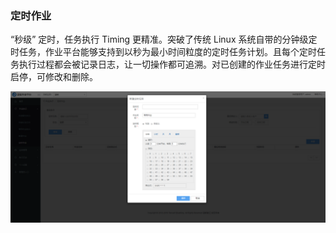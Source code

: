 ### 定时作业

“秒级” 定时，任务执行 Timing 更精准。突破了传统 Linux 系统自带的分钟级定时任务，作业平台能够支持到以秒为最小时间粒度的定时任务计划。且每个定时任务执行过程都会被记录日志，让一切操作都可追溯。对已创建的作业任务进行定时启停，可修改和删除。

![定时作业](../assets/定时作业.png)

